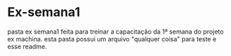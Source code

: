 # Ex-semana1
pasta ex semana1 feita para treinar a capacitação da 1ª semana do projeto ex machina.
esta pasta possui um arquivo "qualquer coisa" para teste e esse readme.
